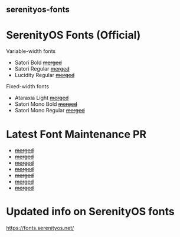 ## serenityos-fonts
# SerenityOS Fonts (Official)

Variable-width fonts
  - Satori Bold    ~~[merged](https://github.com/SerenityOS/serenity/pull/13056)~~
  - Satori Regular ~~[merged](https://github.com/SerenityOS/serenity/pull/13056)~~
  - Lucidity Regular ~~[merged](https://github.com/SerenityOS/serenity/pull/13305)~~

Fixed-width fonts
  - Ataraxia Light      ~~[merged](https://github.com/SerenityOS/serenity/pull/13087)~~
  - Satori Mono Bold    ~~[merged]( https://github.com/SerenityOS/serenity/pull/13066)~~
  - Satori Mono Regular ~~[merged]( https://github.com/SerenityOS/serenity/pull/13066)~~

# Latest Font Maintenance PR
- ~~[merged](https://github.com/SerenityOS/serenity/pull/13442)~~
- ~~[merged](https://github.com/SerenityOS/serenity/pull/13441)~~
- ~~[merged](https://github.com/SerenityOS/serenity/pull/13359)~~
- ~~[merged](https://github.com/SerenityOS/serenity/pull/13358)~~
- ~~[merged](https://github.com/SerenityOS/serenity/pull/13331)~~
- ~~[merged](https://github.com/SerenityOS/serenity/pull/13330)~~
- ~~[merged](https://github.com/SerenityOS/serenity/pull/13257)~~

# Updated info on SerenityOS fonts
https://fonts.serenityos.net/
